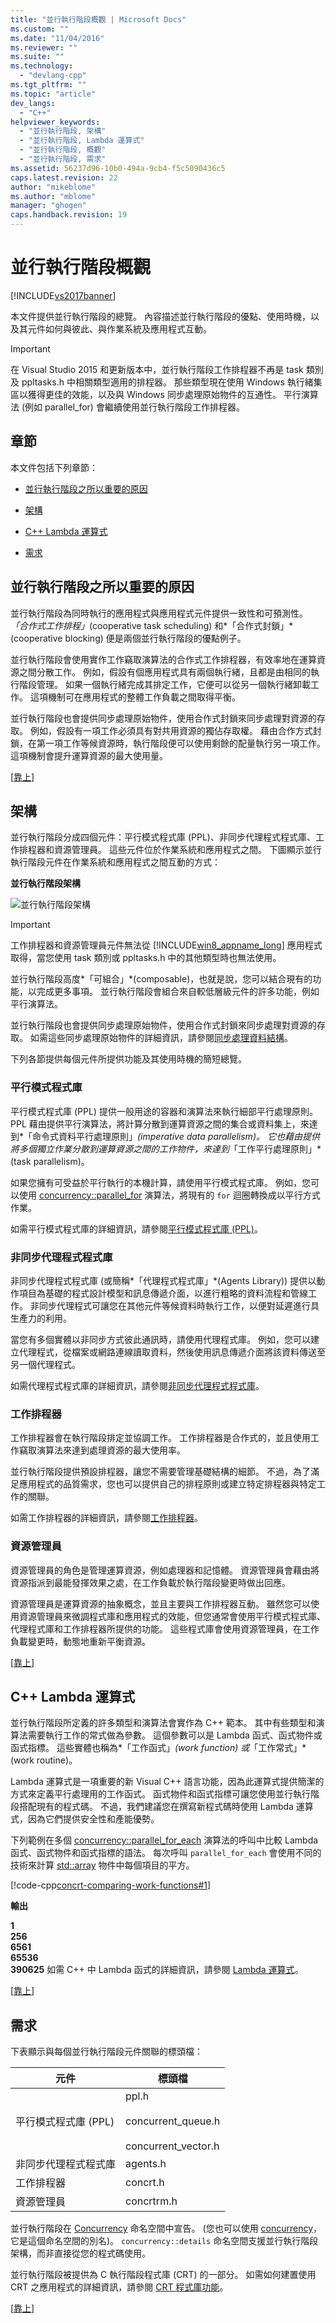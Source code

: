 ```yaml
---
title: "並行執行階段概觀 | Microsoft Docs"
ms.custom: ""
ms.date: "11/04/2016"
ms.reviewer: ""
ms.suite: ""
ms.technology: 
  - "devlang-cpp"
ms.tgt_pltfrm: ""
ms.topic: "article"
dev_langs: 
  - "C++"
helpviewer_keywords: 
  - "並行執行階段, 架構"
  - "並行執行階段, Lambda 運算式"
  - "並行執行階段, 概觀"
  - "並行執行階段, 需求"
ms.assetid: 56237d96-10b0-494a-9cb4-f5c5090436c5
caps.latest.revision: 22
author: "mikeblome"
ms.author: "mblome"
manager: "ghogen"
caps.handback.revision: 19
---
```

# 並行執行階段概觀
[!INCLUDE[vs2017banner](../../assembler/inline/includes/vs2017banner.md)]

本文件提供並行執行階段的總覽。  內容描述並行執行階段的優點、使用時機，以及其元件如何與彼此、與作業系統及應用程式互動。  
  
> [!IMPORTANT]
>  在 Visual Studio 2015 和更新版本中，並行執行階段工作排程器不再是 task 類別及 ppltasks.h 中相關類型適用的排程器。  那些類型現在使用 Windows 執行緒集區以獲得更佳的效能，以及與 Windows 同步處理原始物件的互通性。  平行演算法 \(例如 parallel\_for\) 會繼續使用並行執行階段工作排程器。  
  
##  <a name="top"></a> 章節  
 本文件包括下列章節：  
  
-   [並行執行階段之所以重要的原因](#runtime)  
  
-   [架構](#architecture)  
  
-   [C\+\+ Lambda 運算式](#lambda)  
  
-   [需求](#requirements)  
  
##  <a name="runtime"></a> 並行執行階段之所以重要的原因  
 並行執行階段為同時執行的應用程式與應用程式元件提供一致性和可預測性。  *「合作式工作排程」*\(cooperative task scheduling\) 和*「合作式封鎖」*\(cooperative blocking\) 便是兩個並行執行階段的優點例子。  
  
 並行執行階段會使用實作工作竊取演算法的合作式工作排程器，有效率地在運算資源之間分散工作。  例如，假設有個應用程式具有兩個執行緒，且都是由相同的執行階段管理。  如果一個執行緒完成其排定工作，它便可以從另一個執行緒卸載工作。  這項機制可在應用程式的整體工作負載之間取得平衡。  
  
 並行執行階段也會提供同步處理原始物件，使用合作式封鎖來同步處理對資源的存取。  例如，假設有一項工作必須具有對共用資源的獨佔存取權。  藉由合作方式封鎖，在第一項工作等候資源時，執行階段便可以使用剩餘的配量執行另一項工作。  這項機制會提升運算資源的最大使用量。  
  
 \[[靠上](#top)\]  
  
##  <a name="architecture"></a> 架構  
 並行執行階段分成四個元件：平行模式程式庫 \(PPL\)、非同步代理程式程式庫、工作排程器和資源管理員。  這些元件位於作業系統和應用程式之間。  下圖顯示並行執行階段元件在作業系統和應用程式之間互動的方式：  
  
 **並行執行階段架構**  
  
 ![並行執行階段架構](../../parallel/concrt/media/concurrencyrun.png "ConcurrencyRun")  
  
> [!IMPORTANT]
>  工作排程器和資源管理員元件無法從 [!INCLUDE[win8_appname_long](../../build/includes/win8_appname_long_md.md)] 應用程式取得，當您使用 task 類別或 ppltasks.h 中的其他類型時也無法使用。  
  
 並行執行階段高度*「可組合」*\(composable\)，也就是說，您可以結合現有的功能，以完成更多事項。  並行執行階段會組合來自較低層級元件的許多功能，例如平行演算法。  
  
 並行執行階段也會提供同步處理原始物件，使用合作式封鎖來同步處理對資源的存取。  如需這些同步處理原始物件的詳細資訊，請參閱[同步處理資料結構](../../parallel/concrt/synchronization-data-structures.md)。  
  
 下列各節提供每個元件所提供功能及其使用時機的簡短總覽。  
  
### 平行模式程式庫  
 平行模式程式庫 \(PPL\) 提供一般用途的容器和演算法來執行細部平行處理原則。  PPL 藉由提供平行演算法，將計算分散到運算資源之間的集合或資料集上，來達到*「命令式資料平行處理原則」*\(imperative data parallelism\)。  它也藉由提供將多個獨立作業分散到運算資源之間的工作物件，來達到*「工作平行處理原則」*\(task parallelism\)。  
  
 如果您擁有可受益於平行執行的本機計算，請使用平行模式程式庫。  例如，您可以使用 [concurrency::parallel\_for](../Topic/parallel_for%20Function.md) 演算法，將現有的 `for` 迴圈轉換成以平行方式作業。  
  
 如需平行模式程式庫的詳細資訊，請參閱[平行模式程式庫 \(PPL\)](../../parallel/concrt/parallel-patterns-library-ppl.md)。  
  
### 非同步代理程式程式庫  
 非同步代理程式程式庫 \(或簡稱*「代理程式程式庫」*\(Agents Library\)\) 提供以動作項目為基礎的程式設計模型和訊息傳遞介面，以進行粗略的資料流程和管線工作。  非同步代理程式可讓您在其他元件等候資料時執行工作，以便對延遲進行具生產力的利用。  
  
 當您有多個實體以非同步方式彼此通訊時，請使用代理程式庫。  例如，您可以建立代理程式，從檔案或網路連線讀取資料，然後使用訊息傳遞介面將該資料傳送至另一個代理程式。  
  
 如需代理程式程式庫的詳細資訊，請參閱[非同步代理程式程式庫](../../parallel/concrt/asynchronous-agents-library.md)。  
  
### 工作排程器  
 工作排程器會在執行階段排定並協調工作。  工作排程器是合作式的，並且使用工作竊取演算法來達到處理資源的最大使用率。  
  
 並行執行階段提供預設排程器，讓您不需要管理基礎結構的細節。  不過，為了滿足應用程式的品質需求，您也可以提供自己的排程原則或建立特定排程器與特定工作的關聯。  
  
 如需工作排程器的詳細資訊，請參閱[工作排程器](../../parallel/concrt/task-scheduler-concurrency-runtime.md)。  
  
### 資源管理員  
 資源管理員的角色是管理運算資源，例如處理器和記憶體。  資源管理員會藉由將資源指派到最能發揮效果之處，在工作負載於執行階段變更時做出回應。  
  
 資源管理員是運算資源的抽象概念，並且主要與工作排程器互動。  雖然您可以使用資源管理員來微調程式庫和應用程式的效能，但您通常會使用平行模式程式庫、代理程式庫和工作排程器所提供的功能。  這些程式庫會使用資源管理員，在工作負載變更時，動態地重新平衡資源。  
  
 \[[靠上](#top)\]  
  
##  <a name="lambda"></a> C\+\+ Lambda 運算式  
 並行執行階段所定義的許多類型和演算法會實作為 C\+\+ 範本。  其中有些類型和演算法需要執行工作的常式做為參數。  這個參數可以是 Lambda 函式、函式物件或函式指標。  這些實體也稱為*「工作函式」*\(work function\) 或*「工作常式」*\(work routine\)。  
  
 Lambda 運算式是一項重要的新 Visual C\+\+ 語言功能，因為此運算式提供簡潔的方式來定義平行處理用的工作函式。  函式物件和函式指標可讓您使用並行執行階段搭配現有的程式碼。  不過，我們建議您在撰寫新程式碼時使用 Lambda 運算式，因為它們提供安全性和產能優勢。  
  
 下列範例在多個 [concurrency::parallel\_for\_each](../Topic/parallel_for_each%20Function.md) 演算法的呼叫中比較 Lambda 函式、函式物件和函式指標的語法。  每次呼叫 `parallel_for_each` 會使用不同的技術來計算 [std::array](../../standard-library/array-class-stl.md) 物件中每個項目的平方。  
  
 [!code-cpp[concrt-comparing-work-functions#1](../../parallel/concrt/codesnippet/CPP/overview-of-the-concurrency-runtime_1.cpp)]  
  
 **輸出**  
  
  **1**  
**256**  
**6561**  
**65536**  
**390625** 如需 C\+\+ 中 Lambda 函式的詳細資訊，請參閱 [Lambda 運算式](../../cpp/lambda-expressions-in-cpp.md)。  
  
 \[[靠上](#top)\]  
  
##  <a name="requirements"></a> 需求  
 下表顯示與每個並行執行階段元件關聯的標頭檔：  
  
|元件|標頭檔|  
|--------|---------|  
|平行模式程式庫 \(PPL\)|ppl.h<br /><br /> concurrent\_queue.h<br /><br /> concurrent\_vector.h|  
|非同步代理程式程式庫|agents.h|  
|工作排程器|concrt.h|  
|資源管理員|concrtrm.h|  
  
 並行執行階段在 [Concurrency](../../parallel/concrt/reference/concurrency-namespace.md) 命名空間中宣告。  \(您也可以使用 [concurrency](../../parallel/concrt/reference/concurrency-namespace.md)，它是這個命名空間的別名\)。 `concurrency::details` 命名空間支援並行執行階段架構，而非直接從您的程式碼使用。  
  
 並行執行階段被提供為 C 執行階段程式庫 \(CRT\) 的一部分。  如需如何建置使用 CRT 之應用程式的詳細資訊，請參閱 [CRT 程式庫功能](../../c-runtime-library/crt-library-features.md)。  
  
 \[[靠上](#top)\]